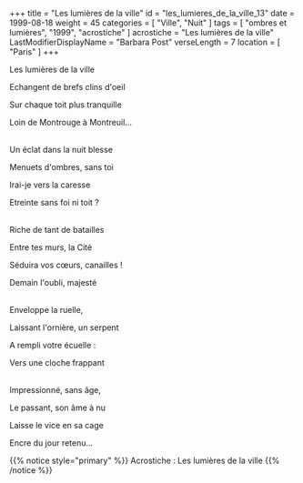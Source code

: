 +++
title = "Les lumières de la ville"
id = "les_lumieres_de_la_ville_13"
date = 1999-08-18
weight = 45
categories = [ "Ville", "Nuit" ]
tags = [ "ombres et lumières", "1999", "acrostiche" ]
acrostiche = "Les lumières de la ville"
LastModifierDisplayName = "Barbara Post"
verseLength = 7
location = [ "Paris" ]
+++

Les lumières de la ville

Echangent de brefs clins d'oeil

Sur chaque toit plus tranquille

Loin de Montrouge à Montreuil...

 \
Un éclat dans la nuit blesse

Menuets d'ombres, sans toi

Irai-je vers la caresse

Etreinte sans foi ni toit ?

 \
Riche de tant de batailles

Entre tes murs, la Cité

Séduira vos cœurs, canailles !

Demain l'oubli, majesté

 \
Enveloppe la ruelle,

Laissant l'ornière, un serpent

A rempli votre écuelle :

Vers une cloche frappant

 \
Impressionné, sans âge,

Le passant, son âme à nu

Laisse le vice en sa cage

Encre du jour retenu...

{{% notice style="primary" %}}
Acrostiche : Les lumières de la ville
{{% /notice %}}
